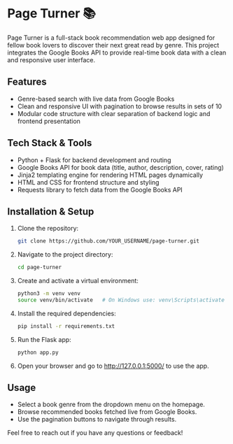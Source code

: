 # Page Turner 📚

Page Turner is a full-stack book recommendation web app designed for fellow book lovers to discover their next great read by genre. This project integrates the Google Books API to provide real-time book data with a clean and responsive user interface.

## Features

- Genre-based search with live data from Google Books  
- Clean and responsive UI with pagination to browse results in sets of 10  
- Modular code structure with clear separation of backend logic and frontend presentation  

## Tech Stack & Tools

- Python + Flask for backend development and routing  
- Google Books API for book data (title, author, description, cover, rating)  
- Jinja2 templating engine for rendering HTML pages dynamically  
- HTML and CSS for frontend structure and styling  
- Requests library to fetch data from the Google Books API  

## Installation & Setup

1. Clone the repository:  
   ```bash
   git clone https://github.com/YOUR_USERNAME/page-turner.git
2. Navigate to the project directory:
   ```bash
   cd page-turner
3. Create and activate a virtual environment:
   ```bash
   python3 -m venv venv
   source venv/bin/activate   # On Windows use: venv\Scripts\activate
4. Install the required dependencies:
   ```bash
   pip install -r requirements.txt
5. Run the Flask app:
   ```bash
   python app.py
6. Open your browser and go to http://127.0.0.1:5000/ to use the app.

## Usage
- Select a book genre from the dropdown menu on the homepage.
- Browse recommended books fetched live from Google Books.
- Use the pagination buttons to navigate through results.

Feel free to reach out if you have any questions or feedback!
